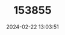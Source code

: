 ---
title: "153855"
category: "Orconectes medius"
draft: false
date: 2024-02-22 13:03:51
languages:
  English: ["Saddlebacked Crayfish"]
---